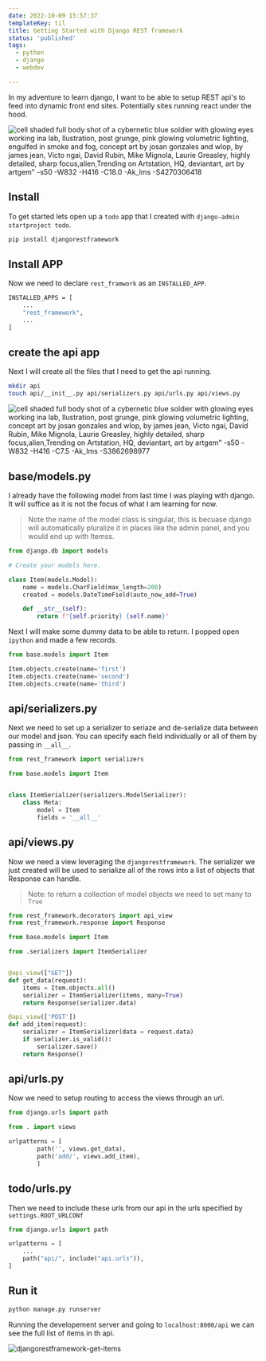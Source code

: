 ```yaml
---
date: 2022-10-09 15:57:37
templateKey: til
title: Getting Started with Django REST framework
status: 'published'
tags:
  - python
  - django
  - webdev

---
```


In my adventure to learn django, I want to be able to setup REST api's to feed
into dynamic front end sites.  Potentially sites running react under the hood.

![cell shaded full body shot of a cybernetic blue soldier with glowing eyes working ina lab, llustration, post grunge, pink glowing volumetric lighting, engulfed in smoke and fog, concept art by josan gonzales and wlop, by james jean, Victo ngai, David Rubín, Mike Mignola, Laurie Greasley, highly detailed, sharp focus,alien,Trending on Artstation, HQ, deviantart, art by artgem" -s50 -W832 -H416 -C18.0 -Ak_lms -S4270306418](https://stable-diffusion.waylonwalker.com/000327.4270306418.webp)

## Install

To get started lets open up a `todo` app that I created with `django-admin startproject todo`.

``` bash
pip install djangorestframework
```

## Install APP

Now we need to declare `rest_framwork` as an `INSTALLED_APP`.

``` bash
INSTALLED_APPS = [
    ...
    "rest_framework",
    ...
]
```

## create the api app

Next I will create all the files that I need to get the api running.

``` bash
mkdir api
touch api/__init__.py api/serializers.py api/urls.py api/views.py
```

![cell shaded full body shot of a cybernetic blue soldier with glowing eyes working ina lab, llustration, post grunge, pink glowing volumetric lighting, concept art by josan gonzales and wlop, by james jean, Victo ngai, David Rubín, Mike Mignola, Laurie Greasley, highly detailed, sharp focus,alien,Trending on Artstation, HQ, deviantart, art by artgem" -s50 -W832 -H416 -C7.5 -Ak_lms -S3862698977](https://stable-diffusion.waylonwalker.com/000323.3862698977.webp)

## base/models.py

I already have the following model from last time I was playing with django. It
will suffice as it is not the focus of what I am learning for now.

> Note the name of the model class is singular, this is becuase django will
> automatically pluralize it in places like the admin panel, and you would end
> up with Itemss.

``` python
from django.db import models

# Create your models here.

class Item(models.Model):
    name = models.CharField(max_length=200)
    created = models.DateTimeField(auto_now_add=True)

    def __str__(self):
        return f"{self.priority} {self.name}"
```

Next I will make some dummy data to be able to return.  I popped open `ipython`
and made a few records.

``` python
from base.models import Item

Item.objects.create(name='first')
Item.objects.create(name='second')
Item.objects.create(name='third')
```

## api/serializers.py

Next we need to set up a serializer to seriaze and de-serialize data between
our model and json.  You can specify each field individually or all of them by
passing in `__all__`.


``` python
from rest_framework import serializers

from base.models import Item


class ItemSerializer(serializers.ModelSerializer):
    class Meta:
        model = Item
        fields = '__all__'
```

## api/views.py

Now we need a view leveraging the `djangorestframework`.  The serializer we
just created will be used to serialize all of the rows into a list of objects
that Response can handle.

> Note: to return a collection of model objects we need to set many to `True`

``` python
from rest_framework.decorators import api_view
from rest_framework.response import Response

from base.models import Item

from .serializers import ItemSerializer


@api_view(["GET"])
def get_data(request):
    items = Item.objects.all()
    serializer = ItemSerializer(items, many=True)
    return Response(serializer.data)

@api_view(['POST'])
def add_item(request):
    serializer = ItemSerializer(data = request.data)
    if serializer.is_valid():
        serializer.save()
    return Response()

```

## api/urls.py

Now we need to setup routing to access the views through an url.

``` python
from django.urls import path

from . import views

urlpatterns = [
        path('', views.get_data),
        path('add/', views.add_item),
        ]
```

## todo/urls.py

Then we need to include these urls from our api in the urls specified by `settings.ROOT_URLCONf`

``` python
from django.urls import path

urlpatterns = [
    ...
    path("api/", include("api.urls")),
]
```

## Run it

``` python
python manage.py runserver
```

Running the developement server and going to `localhost:8000/api` we can see
the full list of items in th api.

![djangorestframework-get-items](https://screenshots.waylonwalker.com/djangorestframework-get-items.webp)
